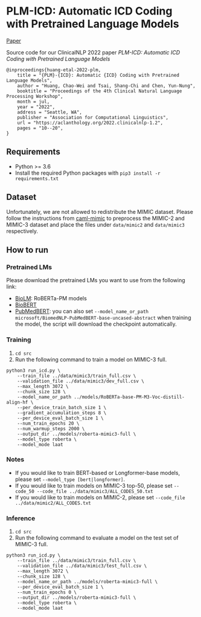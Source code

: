 # PLM-ICD: Automatic ICD Coding with Pretrained Language Models
[Paper](https://aclanthology.org/2022.clinicalnlp-1.2/)

Source code for our ClinicalNLP 2022 paper *PLM-ICD: Automatic ICD Coding with Pretrained Language Models*

    @inproceedings{huang-etal-2022-plm,
        title = "{PLM}-{ICD}: Automatic {ICD} Coding with Pretrained Language Models",
        author = "Huang, Chao-Wei and Tsai, Shang-Chi and Chen, Yun-Nung",
        booktitle = "Proceedings of the 4th Clinical Natural Language Processing Workshop",
        month = jul,
        year = "2022",
        address = "Seattle, WA",
        publisher = "Association for Computational Linguistics",
        url = "https://aclanthology.org/2022.clinicalnlp-1.2",
        pages = "10--20",
    }


## Requirements
* Python >= 3.6
* Install the required Python packages with `pip3 install -r requirements.txt`

## Dataset
Unfortunately, we are not allowed to redistribute the MIMIC dataset.
Please follow the instructions from [caml-mimic](https://github.com/jamesmullenbach/caml-mimic) to preprocess the MIMIC-2 and MIMIC-3 dataset and place the files under `data/mimic2` and `data/mimic3` respectively.

## How to run
### Pretrained LMs
Please download the pretrained LMs you want to use from the following link:
- [BioLM](https://github.com/facebookresearch/bio-lm): RoBERTa-PM models
- [BioBERT](https://github.com/dmis-lab/biobert)
- [PubMedBERT](https://huggingface.co/microsoft/BiomedNLP-PubMedBERT-base-uncased-abstract): you can also set `--model_name_or_path microsoft/BiomedNLP-PubMedBERT-base-uncased-abstract` when training the model, the script will download the checkpoint automatically.


### Training
1. `cd src`
2. Run the following command to train a model on MIMIC-3 full.
```
python3 run_icd.py \
    --train_file ../data/mimic3/train_full.csv \
    --validation_file ../data/mimic3/dev_full.csv \
    --max_length 3072 \
    --chunk_size 128 \
    --model_name_or_path ../models/RoBERTa-base-PM-M3-Voc-distill-align-hf \
    --per_device_train_batch_size 1 \
    --gradient_accumulation_steps 8 \
    --per_device_eval_batch_size 1 \
    --num_train_epochs 20 \
    --num_warmup_steps 2000 \
    --output_dir ../models/roberta-mimic3-full \
    --model_type roberta \
    --model_mode laat
```

### Notes
- If you would like to train BERT-based or Longformer-base models, please set `--model_type [bert|longformer]`.
- If you would like to train models on MIMIC-3 top-50, please set `--code_50 --code_file ../data/mimic3/ALL_CODES_50.txt`
- If you would like to train models on MIMIC-2, please set `--code_file ../data/mimic2/ALL_CODES.txt`

### Inference
1. `cd src`
2. Run the following command to evaluate a model on the test set of MIMIC-3 full.
```
python3 run_icd.py \
    --train_file ../data/mimic3/train_full.csv \
    --validation_file ../data/mimic3/test_full.csv \
    --max_length 3072 \
    --chunk_size 128 \
    --model_name_or_path ../models/roberta-mimic3-full \
    --per_device_eval_batch_size 1 \
    --num_train_epochs 0 \
    --output_dir ../models/roberta-mimic3-full \
    --model_type roberta \
    --model_mode laat
```